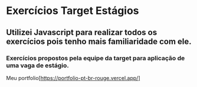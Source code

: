 # Exercícios Target Estágios

## Utilizei Javascript para realizar todos os exercícios pois tenho mais familiaridade com ele.

### Exercícios propostos pela equipe da target para aplicação de uma vaga de estágio.

Meu portfolio[https://portfolio-pt-br-rouge.vercel.app/]
